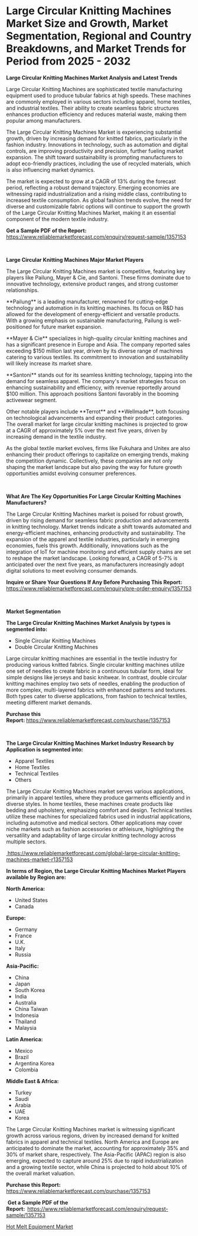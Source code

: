 <p><h1>Large Circular Knitting Machines Market Size and Growth, Market Segmentation, Regional and Country Breakdowns, and Market Trends for Period from 2025 -  2032</h1></p><p><strong>Large Circular Knitting Machines Market Analysis and Latest Trends</strong></p>
<p><p>Large Circular Knitting Machines are sophisticated textile manufacturing equipment used to produce tubular fabrics at high speeds. These machines are commonly employed in various sectors including apparel, home textiles, and industrial textiles. Their ability to create seamless fabric structures enhances production efficiency and reduces material waste, making them popular among manufacturers.</p><p>The Large Circular Knitting Machines Market is experiencing substantial growth, driven by increasing demand for knitted fabrics, particularly in the fashion industry. Innovations in technology, such as automation and digital controls, are improving productivity and precision, further fueling market expansion. The shift toward sustainability is prompting manufacturers to adopt eco-friendly practices, including the use of recycled materials, which is also influencing market dynamics.</p><p>The market is expected to grow at a CAGR of 13% during the forecast period, reflecting a robust demand trajectory. Emerging economies are witnessing rapid industrialization and a rising middle class, contributing to increased textile consumption. As global fashion trends evolve, the need for diverse and customizable fabric options will continue to support the growth of the Large Circular Knitting Machines Market, making it an essential component of the modern textile industry.</p></p>
<p><strong>Get a Sample PDF of the Report:&nbsp;</strong> <a href="https://www.reliablemarketforecast.com/enquiry/request-sample/1357153?utm_campaign=2516&utm_medium=2&utm_source=Github&utm_content=ia&utm_term=11042025&utm_id=large-circular-knitting-machines">https://www.reliablemarketforecast.com/enquiry/request-sample/1357153</a></p>
<p>&nbsp;</p>
<p><strong>Large Circular Knitting Machines Major Market Players</strong></p>
<p><p>The Large Circular Knitting Machines market is competitive, featuring key players like Pailung, Mayer & Cie, and Santoni. These firms dominate due to innovative technology, extensive product ranges, and strong customer relationships.</p><p>**Pailung** is a leading manufacturer, renowned for cutting-edge technology and automation in its knitting machines. Its focus on R&D has allowed for the development of energy-efficient and versatile products. With a growing emphasis on sustainable manufacturing, Pailung is well-positioned for future market expansion.</p><p>**Mayer & Cie** specializes in high-quality circular knitting machines and has a significant presence in Europe and Asia. The company reported sales exceeding $150 million last year, driven by its diverse range of machines catering to various textiles. Its commitment to innovation and sustainability will likely increase its market share.</p><p>**Santoni** stands out for its seamless knitting technology, tapping into the demand for seamless apparel. The company's market strategies focus on enhancing sustainability and efficiency, with revenue reportedly around $100 million. This approach positions Santoni favorably in the booming activewear segment.</p><p>Other notable players include **Terrot** and **Wellmade**, both focusing on technological advancements and expanding their product categories. The overall market for large circular knitting machines is projected to grow at a CAGR of approximately 5% over the next five years, driven by increasing demand in the textile industry.</p><p>As the global textile market evolves, firms like Fukuhara and Unitex are also enhancing their product offerings to capitalize on emerging trends, making the competition dynamic. Collectively, these companies are not only shaping the market landscape but also paving the way for future growth opportunities amidst evolving consumer preferences.</p></p>
<p>&nbsp;</p>
<p><strong>What Are The Key Opportunities For Large Circular Knitting Machines Manufacturers?</strong></p>
<p><p>The Large Circular Knitting Machines market is poised for robust growth, driven by rising demand for seamless fabric production and advancements in knitting technology. Market trends indicate a shift towards automated and energy-efficient machines, enhancing productivity and sustainability. The expansion of the apparel and textile industries, particularly in emerging economies, fuels this growth. Additionally, innovations such as the integration of IoT for machine monitoring and efficient supply chains are set to reshape the market landscape. Looking forward, a CAGR of 5-7% is anticipated over the next five years, as manufacturers increasingly adopt digital solutions to meet evolving consumer demands.</p></p>
<p><strong>Inquire or Share Your Questions If Any Before Purchasing This Report:</strong> <a href="https://www.reliablemarketforecast.com/enquiry/pre-order-enquiry/1357153?utm_campaign=2516&utm_medium=2&utm_source=Github&utm_content=ia&utm_term=11042025&utm_id=large-circular-knitting-machines">https://www.reliablemarketforecast.com/enquiry/pre-order-enquiry/1357153</a></p>
<p>&nbsp;</p>
<p><strong>Market Segmentation</strong></p>
<p><strong>The Large Circular Knitting Machines Market Analysis by types is segmented into:</strong></p>
<p><ul><li>Single Circular Knitting Machines</li><li>Double Circular Knitting Machines</li></ul></p>
<p><p>Large circular knitting machines are essential in the textile industry for producing various knitted fabrics. Single circular knitting machines utilize one set of needles to create fabric in a continuous tubular form, ideal for simple designs like jerseys and basic knitwear. In contrast, double circular knitting machines employ two sets of needles, enabling the production of more complex, multi-layered fabrics with enhanced patterns and textures. Both types cater to diverse applications, from fashion to technical textiles, meeting different market demands.</p></p>
<p><strong>Purchase this Report:&nbsp;</strong><a href="https://www.reliablemarketforecast.com/purchase/1357153?utm_campaign=2516&utm_medium=2&utm_source=Github&utm_content=ia&utm_term=11042025&utm_id=large-circular-knitting-machines">https://www.reliablemarketforecast.com/purchase/1357153</a></p>
<p>&nbsp;</p>
<p><strong>The Large Circular Knitting Machines Market Industry Research by Application is segmented into:</strong></p>
<p><ul><li>Apparel Textiles</li><li>Home Textiles</li><li>Technical Textiles</li><li>Others</li></ul></p>
<p><p>The Large Circular Knitting Machines market serves various applications, primarily in apparel textiles, where they produce garments efficiently and in diverse styles. In home textiles, these machines create products like bedding and upholstery, emphasizing comfort and design. Technical textiles utilize these machines for specialized fabrics used in industrial applications, including automotive and medical sectors. Other applications may cover niche markets such as fashion accessories or athleisure, highlighting the versatility and adaptability of large circular knitting technology across multiple sectors.</p></p>
<p><a href="https://www.reliablemarketforecast.com/global-large-circular-knitting-machines-market-r1357153?utm_campaign=2516&utm_medium=2&utm_source=Github&utm_content=ia&utm_term=11042025&utm_id=large-circular-knitting-machines">&nbsp;https://www.reliablemarketforecast.com/global-large-circular-knitting-machines-market-r1357153</a></p>
<p><strong>In terms of Region, the Large Circular Knitting Machines Market Players available by Region are:</strong></p>
<p>
    <p> <strong> North America: </strong>
        <ul>
            <li>United States</li>
            <li>Canada</li>
        </ul>
        </p> 
    <p> <strong> Europe: </strong>
        <ul>
            <li>Germany</li>
            <li>France</li>
            <li>U.K.</li>
            <li>Italy</li>
            <li>Russia</li>
        </ul>
        </p> 
    <p> <strong> Asia-Pacific: </strong>
        <ul>
            <li>China</li>
            <li>Japan</li>
            <li>South Korea</li>
            <li>India</li>
            <li>Australia</li>
            <li>China Taiwan</li>
            <li>Indonesia</li>
            <li>Thailand</li>
            <li>Malaysia</li>
        </ul>
        </p> 
    <p> <strong> Latin America: </strong>
        <ul>
            <li>Mexico</li>
            <li>Brazil</li>
            <li>Argentina Korea</li>
            <li>Colombia</li>
        </ul>
        </p> 
    <p> <strong> Middle East & Africa: </strong>
        <ul>
            <li>Turkey</li>
            <li>Saudi</li>
            <li>Arabia</li>
            <li>UAE</li>
            <li>Korea</li>
        </ul>
    </p>
    </p>
<p><p>The Large Circular Knitting Machines market is witnessing significant growth across various regions, driven by increased demand for knitted fabrics in apparel and technical textiles. North America and Europe are anticipated to dominate the market, accounting for approximately 35% and 30% of market share, respectively. The Asia-Pacific (APAC) region is also emerging, expected to capture around 25% due to rapid industrialization and a growing textile sector, while China is projected to hold about 10% of the overall market valuation.</p></p>
<p><strong>Purchase this Report: </strong><a href="https://www.reliablemarketforecast.com/purchase/1357153?utm_campaign=2516&utm_medium=2&utm_source=Github&utm_content=ia&utm_term=11042025&utm_id=large-circular-knitting-machines">https://www.reliablemarketforecast.com/purchase/1357153</a></p>
<p>&nbsp;<strong>Get a Sample PDF of the Report:&nbsp;&nbsp;</strong><a href="https://www.reliablemarketforecast.com/enquiry/request-sample/1357153?utm_campaign=2516&utm_medium=2&utm_source=Github&utm_content=ia&utm_term=11042025&utm_id=large-circular-knitting-machines">https://www.reliablemarketforecast.com/enquiry/request-sample/1357153</a></p>
<p><strong></strong></p>
<p><p><a href="https://github.com/Krish2023na/Market-Research-Report-List-7/blob/main/hot-melt-equipment-market.md?utm_campaign=2516&utm_medium=2&utm_source=Github&utm_content=ia&utm_term=11042025&utm_id=large-circular-knitting-machines">Hot Melt Equipment Market</a></p></p>